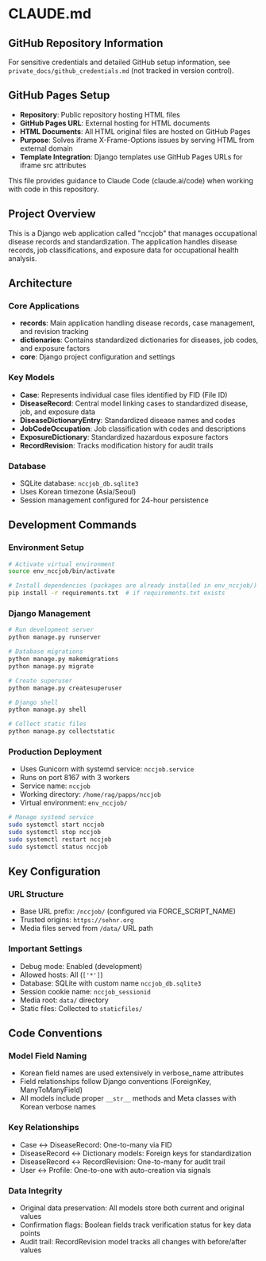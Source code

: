 # CLAUDE.md

## GitHub Repository Information

For sensitive credentials and detailed GitHub setup information, see `private_docs/github_credentials.md` (not tracked in version control).

## GitHub Pages Setup
- **Repository**: Public repository hosting HTML files
- **GitHub Pages URL**: External hosting for HTML documents
- **HTML Documents**: All HTML original files are hosted on GitHub Pages
- **Purpose**: Solves iframe X-Frame-Options issues by serving HTML from external domain
- **Template Integration**: Django templates use GitHub Pages URLs for iframe src attributes

This file provides guidance to Claude Code (claude.ai/code) when working with code in this repository.

## Project Overview

This is a Django web application called "nccjob" that manages occupational disease records and standardization. The application handles disease records, job classifications, and exposure data for occupational health analysis.

## Architecture

### Core Applications
- **records**: Main application handling disease records, case management, and revision tracking
- **dictionaries**: Contains standardized dictionaries for diseases, job codes, and exposure factors
- **core**: Django project configuration and settings

### Key Models
- **Case**: Represents individual case files identified by FID (File ID)
- **DiseaseRecord**: Central model linking cases to standardized disease, job, and exposure data
- **DiseaseDictionaryEntry**: Standardized disease names and codes
- **JobCodeOccupation**: Job classification with codes and descriptions
- **ExposureDictionary**: Standardized hazardous exposure factors
- **RecordRevision**: Tracks modification history for audit trails

### Database
- SQLite database: `nccjob_db.sqlite3`
- Uses Korean timezone (Asia/Seoul)
- Session management configured for 24-hour persistence

## Development Commands

### Environment Setup
```bash
# Activate virtual environment
source env_nccjob/bin/activate

# Install dependencies (packages are already installed in env_nccjob/)
pip install -r requirements.txt  # if requirements.txt exists
```

### Django Management
```bash
# Run development server
python manage.py runserver

# Database migrations
python manage.py makemigrations
python manage.py migrate

# Create superuser
python manage.py createsuperuser

# Django shell
python manage.py shell

# Collect static files
python manage.py collectstatic
```

### Production Deployment
- Uses Gunicorn with systemd service: `nccjob.service`
- Runs on port 8167 with 3 workers
- Service name: `nccjob`
- Working directory: `/home/rag/papps/nccjob`
- Virtual environment: `env_nccjob/`

```bash
# Manage systemd service
sudo systemctl start nccjob
sudo systemctl stop nccjob
sudo systemctl restart nccjob
sudo systemctl status nccjob
```

## Key Configuration

### URL Structure
- Base URL prefix: `/nccjob/` (configured via FORCE_SCRIPT_NAME)
- Trusted origins: `https://sehnr.org`
- Media files served from `/data/` URL path

### Important Settings
- Debug mode: Enabled (development)
- Allowed hosts: All (`['*']`)
- Database: SQLite with custom name `nccjob_db.sqlite3`
- Session cookie name: `nccjob_sessionid`
- Media root: `data/` directory
- Static files: Collected to `staticfiles/`

## Code Conventions

### Model Field Naming
- Korean field names are used extensively in verbose_name attributes
- Field relationships follow Django conventions (ForeignKey, ManyToManyField)
- All models include proper `__str__` methods and Meta classes with Korean verbose names

### Key Relationships
- Case ↔ DiseaseRecord: One-to-many via FID
- DiseaseRecord ↔ Dictionary models: Foreign keys for standardization
- DiseaseRecord ↔ RecordRevision: One-to-many for audit trail
- User ↔ Profile: One-to-one with auto-creation via signals

### Data Integrity
- Original data preservation: All models store both current and original values
- Confirmation flags: Boolean fields track verification status for key data points
- Audit trail: RecordRevision model tracks all changes with before/after values